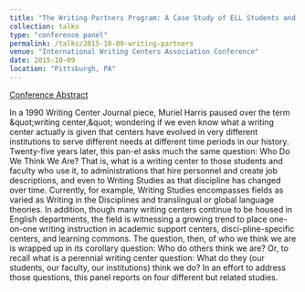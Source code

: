 ```yaml
---
title: "The Writing Partners Program: A Case Study of ELL Students and Beginning Coaches"
collection: talks
type: "conference panel"
permalink: /talks/2015-10-09-writing-partners
venue: "International Writing Centers Association Conference"
date: 2015-10-09
location: "Pittsburgh, PA"
---
```


[Conference Abstract](https://academic.mattweirick.com/files/2015-10-09-writing-partners.pdf)

In a 1990 Writing Center Journal piece, Muriel Harris paused over the term &amp;quot;writing center,&amp;quot; wondering if we even know what a writing center actually is given that centers have evolved in very different institutions to serve different needs at different time periods in our history. Twenty-five years later, this pan-el asks much the same question: Who Do We Think We Are? That is, what is a writing center to those students and faculty who use it, to administrations that hire personnel and create job descriptions, and even to Writing Studies as that discipline has changed over time. Currently, for example, Writing Studies encompasses fields as varied as Writing in the Disciplines and translingual or global language theories. In addition, though many writing centers continue to be housed in English departments, the field is witnessing a growing trend to place one-on-one writing instruction in academic support centers, disci-pline-specific centers, and learning commons. The question, then, of who we think we are is wrapped up in its corollary question: Who do others think we are? Or, to recall what is a perennial writing center question: What do they (our students, our faculty, our institutions) think we do? In an effort to address those questions, this panel reports on four different but related studies.
